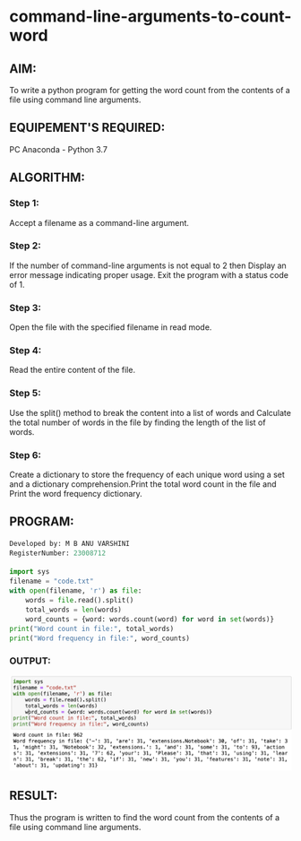# command-line-arguments-to-count-word
## AIM:
To write a python program for getting the word count from the contents of a file using command line arguments.
## EQUIPEMENT'S REQUIRED: 
PC
Anaconda - Python 3.7
## ALGORITHM: 
### Step 1:
Accept a filename as a command-line argument.
### Step 2: 
If the number of command-line arguments is not equal to 2 then Display an error message indicating proper usage. Exit the program with a status code of 1.
### Step 3: 
Open the file with the specified filename in read mode.
### Step 4:  
Read the entire content of the file.
### Step 5: 
Use the split() method to break the content into a list of words and Calculate the total number of words in the file by finding the length of the list of words.
### Step 6: 
Create a dictionary to store the frequency of each unique word using a set and a dictionary comprehension.Print the total word count in the file and Print the word frequency dictionary.

## PROGRAM:
```python
Developed by: M B ANU VARSHINI
RegisterNumber: 23008712 

import sys
filename = "code.txt"
with open(filename, 'r') as file:
    words = file.read().split()
    total_words = len(words)
    word_counts = {word: words.count(word) for word in set(words)}
print("Word count in file:", total_words)
print("Word frequency in file:", word_counts)
```
### OUTPUT:

![Output_1](o1.png)

## RESULT:
Thus the program is written to find the word count from the contents of a file using command line arguments.

